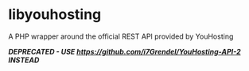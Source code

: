 # libyouhosting
A PHP wrapper around the official REST API provided by YouHosting

***DEPRECATED - USE https://github.com/i7Grendel/YouHosting-API-2 INSTEAD***

